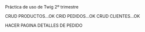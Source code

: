 Práctica de uso de Twig 2º trimestre

CRUD PRODUCTOS...OK
CRID PEDIDOS...OK
CRUD CLIENTES...OK

HACER PAGINA DETALLES DE PEDIDO
